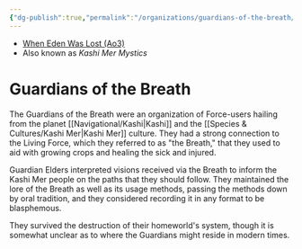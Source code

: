 ```yaml
---
{"dg-publish":true,"permalink":"/organizations/guardians-of-the-breath/","tags":["faction"]}
---
```


- [When Eden Was Lost (Ao3)](https://archiveofourown.org/works/19334440/chapters/45992584)
- Also known as *Kashi Mer Mystics*
# Guardians of the Breath

The Guardians of the Breath were an organization of Force-users hailing from the planet [[Navigational/Kashi\|Kashi]] and the [[Species & Cultures/Kashi Mer\|Kashi Mer]] culture. They had a strong connection to the Living Force, which they referred to as "the Breath," that they used to aid with growing crops and healing the sick and injured. 

Guardian Elders interpreted visions received via the Breath to inform the Kashi Mer people on the paths that they should follow. They maintained the lore of the Breath as well as its usage methods, passing the methods down by oral tradition, and they considered recording it in any format to be blasphemous. 

They survived the destruction of their homeworld's system, though it is somewhat unclear as to where the Guardians might reside in modern times. 


